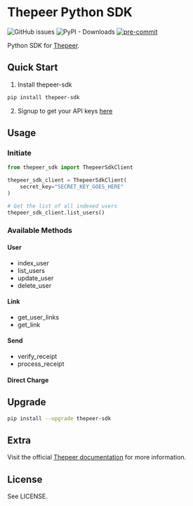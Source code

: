 # Thepeer Python SDK

![GitHub issues](https://img.shields.io/github/issues/Emmarex/thepeer-sdk-python)
![PyPI - Downloads](https://img.shields.io/pypi/dm/thepeer-sdk)
[![pre-commit](https://img.shields.io/badge/pre--commit-enabled-brightgreen?logo=pre-commit&logoColor=white)](https://github.com/pre-commit/pre-commit)

Python SDK for [Thepeer](https://thepeer.co/).

## Quick Start

1. Install thepeer-sdk

```bash
pip install thepeer-sdk
```

2. Signup to get your API keys [here](https://dashboard.thepeer.co/login)

## Usage


### Initiate
```python
from thepeer_sdk import ThepeerSdkClient

thepeer_sdk_client = ThepeerSdkClient(
    secret_key="SECRET_KEY_GOES_HERE"
)

# Get the list of all indexed users
thepeer_sdk_client.list_users()
```

### Available Methods
#### User
- index_user
- list_users
- update_user
- delete_user

#### Link
- get_user_links
- get_link

#### Send
- verify_receipt
- process_receipt

#### Direct Charge

## Upgrade

```bash
pip install --upgrade thepeer-sdk
```

## Extra

Visit the official [Thepeer documentation](https://docs.thepeer.co/) for more information.


## License
See LICENSE.
